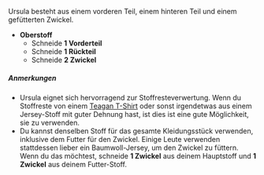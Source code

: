 Ursula besteht aus einem vorderen Teil, einem hinteren Teil und einem gefütterten Zwickel.

- **Oberstoff**
  - Schneide **1 Vorderteil**
  - Schneide **1 Rückteil**
  - Schneide **2 Zwickel**

<Note>

##### Anmerkungen

- Ursula eignet sich hervorragend zur Stoffresteverwertung. Wenn du Stoffreste von einem [Teagan T-Shirt](/designs/teagan/) oder sonst irgendetwas aus einem Jersey-Stoff mit guter Dehnung hast, ist dies ist eine gute Möglichkeit, sie zu verwenden.
- Du kannst denselben Stoff für das gesamte Kleidungsstück verwenden, inklusive dem Futter für den Zwickel. Einige Leute verwenden stattdessen lieber ein Baumwoll-Jersey, um den Zwickel zu füttern. Wenn du das möchtest, schneide **1 Zwickel** aus deinem Hauptstoff und **1 Zwickel** aus deinem Futter-Stoff.

</Note>
